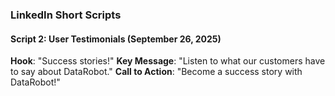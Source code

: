 ### LinkedIn Short Scripts

#### Script 2: User Testimonials (September 26, 2025)
**Hook**: "Success stories!"
**Key Message**: "Listen to what our customers have to say about DataRobot."
**Call to Action**: "Become a success story with DataRobot!"
